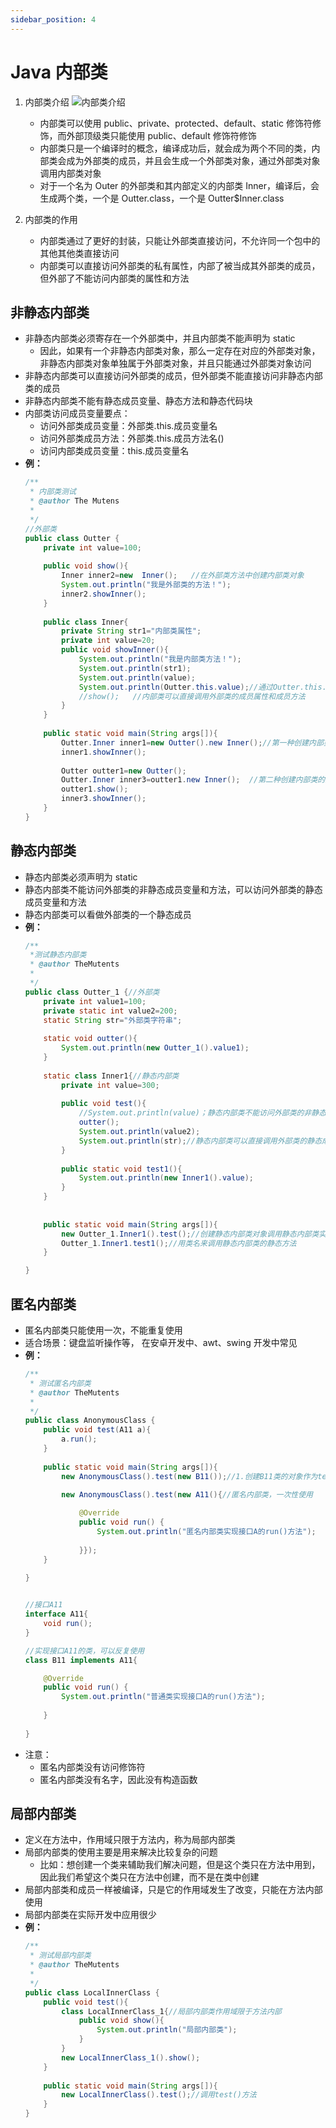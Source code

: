 ```yaml
---
sidebar_position: 4
---
```


# Java 内部类
1. 内部类介绍
![内部类介绍](./img/inner-class/introduce.png)
   - 内部类可以使用 public、private、protected、default、static 修饰符修饰，而外部顶级类只能使用 public、default 修饰符修饰
   - 内部类只是一个编译时的概念，编译成功后，就会成为两个不同的类，内部类会成为外部类的成员，并且会生成一个外部类对象，通过外部类对象调用内部类对象
   - 对于一个名为 Outer 的外部类和其内部定义的内部类 Inner，编译后，会生成两个类，一个是 Outter.class，一个是 Outter$Inner.class

2. 内部类的作用
   - 内部类通过了更好的封装，只能让外部类直接访问，不允许同一个包中的其他其他类直接访问
   - 内部类可以直接访问外部类的私有属性，内部了被当成其外部类的成员，但外部了不能访问内部类的属性和方法

## 非静态内部类
- 非静态内部类必须寄存在一个外部类中，并且内部类不能声明为 static
  - 因此，如果有一个非静态内部类对象，那么一定存在对应的外部类对象，非静态内部类对象单独属于外部类对象，并且只能通过外部类对象访问
- 非静态内部类可以直接访问外部类的成员，但外部类不能直接访问非静态内部类的成员
- 非静态内部类不能有静态成员变量、静态方法和静态代码块
- 内部类访问成员变量要点：
  - 访问外部类成员变量：外部类.this.成员变量名
  - 访问外部类成员方法：外部类.this.成员方法名()
  - 访问内部类成员变量：this.成员变量名
- **例：**
    ```java
    /**
     * 内部类测试
     * @author The Mutens
     *
     */
    //外部类
    public class Outter {
        private int value=100;
        
        public void show(){
            Inner inner2=new  Inner();   //在外部类方法中创建内部类对象
            System.out.println("我是外部类的方法！");
            inner2.showInner();
        }
        
        public class Inner{
            private String str1="内部类属性";
            private int value=20;
            public void showInner(){
                System.out.println("我是内部类方法！");
                System.out.println(str1);
                System.out.println(value);
                System.out.println(Outter.this.value);//通过Outter.this.value调用与内部类同名的外部类属性
                //show();   //内部类可以直接调用外部类的成员属性和成员方法
            }			
        }
        
        public static void main(String args[]){
            Outter.Inner inner1=new Outter().new Inner();//第一种创建内部类对象的方式
            inner1.showInner();
            
            Outter outter1=new Outter();
            Outter.Inner inner3=outter1.new Inner();  //第二种创建内部类的方式
            outter1.show();
            inner3.showInner();
        }
    }
    ```


## 静态内部类
- 静态内部类必须声明为 static
- 静态内部类不能访问外部类的非静态成员变量和方法，可以访问外部类的静态成员变量和方法
- 静态内部类可以看做外部类的一个静态成员
- **例：**
    ```java
    /**
     *测试静态内部类
     * @author TheMutents
     *
     */
    public class Outter_1 {//外部类
        private int value1=100;
        private static int value2=200;
        static String str="外部类字符串";
        
        static void outter(){
            System.out.println(new Outter_1().value1);
        }
        
        static class Inner1{//静态内部类
            private int value=300;
            
            public void test(){
                //System.out.println(value)；静态内部类不能访问外部类的非静态成员
                outter();
                System.out.println(value2);
                System.out.println(str);//静态内部类可以直接调用外部类的静态成员
            }
            
            public static void test1(){
                System.out.println(new Inner1().value);
            }
        }
        
        
        public static void main(String args[]){
            new Outter_1.Inner1().test();//创建静态内部类对象调用静态内部类实例方法
            Outter_1.Inner1.test1();//用类名来调用静态内部类的静态方法
        }
    
    }
    
    ```


## 匿名内部类
- 匿名内部类只能使用一次，不能重复使用
- 适合场景：键盘监听操作等， 在安卓开发中、awt、swing 开发中常见
- **例：**
    ```java
    /**
     * 测试匿名内部类
     * @author TheMutents
     *
     */
    public class AnonymousClass {
        public void test(A11 a){
            a.run();
        }
        
        public static void main(String args[]){
            new AnonymousClass().test(new B11());//1.创建B11类的对象作为test()方法的实参
            
            new AnonymousClass().test(new A11(){//匿名内部类，一次性使用
    
                @Override
                public void run() {
                    System.out.println("匿名内部类实现接口A的run()方法");
                    
                }});
        }
        
    }
    
    
    //接口A11
    interface A11{
        void run();
    }
    
    //实现接口A11的类，可以反复使用
    class B11 implements A11{
    
        @Override
        public void run() {
            System.out.println("普通类实现接口A的run()方法");
            
        }
        
    }
    ```
- 注意：
  - 匿名内部类没有访问修饰符
  - 匿名内部类没有名字，因此没有构造函数

## 局部内部类
- 定义在方法中，作用域只限于方法内，称为局部内部类
- 局部内部类的使用主要是用来解决比较复杂的问题
  - 比如：想创建一个类来辅助我们解决问题，但是这个类只在方法中用到，因此我们希望这个类只在方法中创建，而不是在类中创建
- 局部内部类和成员一样被编译，只是它的作用域发生了改变，只能在方法内部使用
- 局部内部类在实际开发中应用很少
- **例：**
    ```java
    /**
     * 测试局部内部类
     * @author TheMutents
     *
     */
    public class LocalInnerClass {
        public void test(){
            class LocalInnerClass_1{//局部内部类作用域限于方法内部
                public void show(){
                    System.out.println("局部内部类");
                }
            }
            new LocalInnerClass_1().show();
        }
        
        public static void main(String args[]){
            new LocalInnerClass().test();//调用test()方法
        }
    }
    ```
